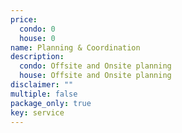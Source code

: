 ```yaml
---
price:
  condo: 0
  house: 0
name: Planning & Coordination
description:
  condo: Offsite and Onsite planning
  house: Offsite and Onsite planning
disclaimer: ""
multiple: false
package_only: true
key: service
---
```

